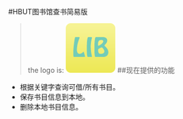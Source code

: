 #HBUT图书馆查书简易版
>the logo is:
>![app logo](/app/src/main/res/drawable-mdpi/lib.png)
##现在提供的功能
* 根据关键字查询可借/所有书目。
* 保存书目信息到本地。
* 删除本地书目信息。